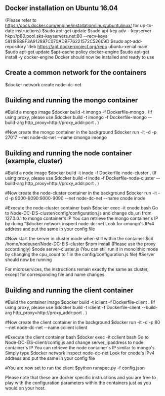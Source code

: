 Docker installation on Ubuntu 16.04
-----------------------------------
(Please refer to https://docs.docker.com/engine/installation/linux/ubuntulinux/ for up-to-date instructions)
$sudo apt-get update
$sudo apt-key adv --keyserver hkp://p80.pool.sks-keyservers.net:80 --recv-keys 58118E89F3A912897C070ADBF76221572C52609D
$sudo apt-add-repository 'deb https://apt.dockerproject.org/repo ubuntu-xenial main'
$sudo apt-get update
$apt-cache policy docker-engine
$sudo apt-get install -y docker-engine
Docker should now be installed and ready to use

Create a common network for the containers
------------------------------------------
$docker network create node-dc-net

Building and running the mongo container
--------------------------------------
#Build a mongo image
$docker build -t imongo -f Dockerfile-mongo .
(If using proxy, please use
$docker build -t imongo -f Dockerfile-mongo --build-arg http_proxy=http://proxy_addr:port . )

#Now create the mongo container in the background
$docker run -it -d -p 27017 --net node-dc-net --name cmongo imongo

Building and running the node container (example, cluster)
---------------------------------------------------------
#Build a node image
$docker build -t inode -f Dockerfile-node-cluster .
(If using proxy, please use
$docker build -t inode -f Dockerfile-node-cluster --build-arg http_proxy=http://proxy_addr:port . )

#Now create the node-cluster container in the background
$docker run -it -d -p 9000-9090:9000-9090 --net node-dc-net --name cnode inode

#Execute the node-cluster container bash
$docker exec -it cnode bash
Go to Node-DC-EIS-cluster/config/configuration.js and change db_url from 127.0.0.1 to mongo container's IP
You can retrieve the mongo container's IP by doing "$docker network inspect node-dc-net
Look for cmongo's IPv4 address and put the same in your config file

#Now start the server in cluster mode when still within the container
$cd /home/nodeuser/Node-DC-EIS-cluster 
$npm install (Please use the proxy accordingly)
$node server-cluster.js (You can still run it in monolithic mode by changing the cpu_count to 1 in the config/configuration.js file)
#Server should now be running

For microservices, the instructions remain exactly the same as cluster, except for corresponding file and name changes.

Building and running the client container
-----------------------------------------

#Build the container image
$docker build -t iclient -f Dockerfile-client .
(If using proxy, please use
$docker build -t iclient -f Dockerfile-client --build-arg http_proxy=http://proxy_addr:port . )

#Now create the client container in the background
$docker run -it -d -p 80 --net node-dc-net --name cclient iclient

#Execute the client container bash
$docker exec -it cclient bash
Go to Node-DC-EIS-client/config.js and change server_ipaddress to node container's IP 
You can retrieve the node container's IP similar to mongo's. Simply type $docker network inspect node-dc-net
Look for cnode's IPv4 address and put the same in your config file

#You are now set to run the client
$python runspec.py -f config.json 

Please note that these are docker specific instructions and you are free to play with the configuration parameters within the containers just as you would on your host.
